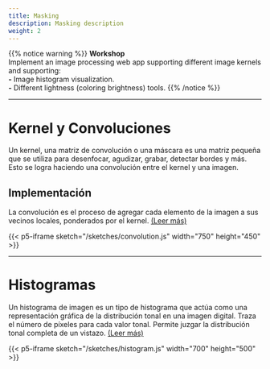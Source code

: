 ```yaml
---
title: Masking
description: Masking description
weight: 2
---
```


{{% notice warning %}}
**Workshop**  
Implement an image processing web app supporting different image kernels and supporting:  
**-** Image histogram visualization.  
**-** Different lightness (coloring brightness) tools.
{{% /notice %}}

---

# Kernel y Convoluciones

Un kernel, una matriz de convolución o una máscara es una matriz pequeña que se utiliza para desenfocar, agudizar, grabar, detectar bordes y más. Esto se logra haciendo una convolución entre el kernel y una imagen.

## Implementación

La convolución es el proceso de agregar cada elemento de la imagen a sus vecinos locales, ponderados por el kernel. [(Leer más)](https://en.wikipedia.org/wiki/Kernel_%28image_processing%29#Convolution)

{{< p5-iframe sketch="/sketches/convolution.js" width="750" height="450" >}}

---

# Histogramas

Un histograma de imagen es un tipo de histograma que actúa como una representación gráfica de la distribución tonal en una imagen digital. Traza el número de píxeles para cada valor tonal. Permite juzgar la distribución tonal completa de un vistazo. [(Leer más)](https://en.wikipedia.org/wiki/Image_histogram)

{{< p5-iframe sketch="/sketches/histogram.js" width="700" height="500" >}}